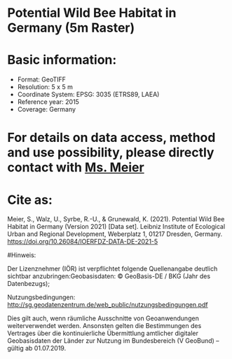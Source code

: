 # Potential Wild Bee Habitat in Germany (5m Raster)

# Basic information:
- Format: GeoTIFF
- Resolution: 5 x 5 m
- Coordinate System: EPSG: 3035 (ETRS89, LAEA)
- Reference year: 2015
- Coverage: Germany

# For details on data access, method and use possibility, please directly contact with [Ms. Meier](https://www.ioer.de/institut/beschaeftigte/meier)

# Cite as:
Meier, S., Walz, U., Syrbe, R.-U., & Grunewald, K. (2021). Potential Wild Bee Habitat in Germany (Version 2021) [Data set]. Leibniz Institute of Ecological Urban and Regional Development, Weberplatz 1, 01217 Dresden, Germany. https://doi.org/10.26084/IOERFDZ-DATA-DE-2021-5


#Hinweis:

Der Lizenznehmer (IÖR) ist verpflichtet folgende Quellenangabe deutlich sichtbar anzubringen:Geobasisdaten: © GeoBasis-DE / BKG (Jahr des Datenbezugs);

Nutzungsbedingungen: http://sg.geodatenzentrum.de/web_public/nutzungsbedingungen.pdf

Dies gilt auch, wenn räumliche Ausschnitte von Geoanwendungen weiterverwendet werden.   Ansonsten gelten die Bestimmungen des Vertrages über die kontinuierliche Übermittlung amtlicher
digitaler Geobasisdaten der Länder zur Nutzung im Bundesbereich (V GeoBund) – gültig ab 01.07.2019.
